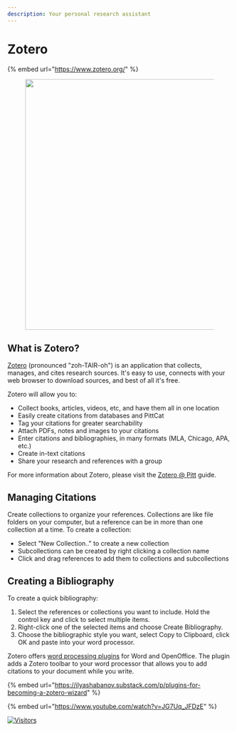 ```yaml
---
description: Your personal research assistant
---
```


# Zotero

{% embed url="https://www.zotero.org/" %}

<div data-full-width="false">

<figure><img src="https://libapps.s3.amazonaws.com/accounts/936/images/figure_2.2_Zotero_for_Mac_standalone.png" alt="" width="563"><figcaption></figcaption></figure>

</div>

## What is Zotero?

[Zotero](http://www.zotero.org/) (pronounced "zoh-TAIR-oh") is an application that collects, manages, and cites research sources. It's easy to use, connects with your web browser to download sources, and best of all it's free.

Zotero will allow you to:

* Collect books, articles, videos, etc, and have them all in one location
* Easily create citations from databases and PittCat
* Tag your citations for greater searchability
* Attach PDFs, notes and images to your citations
* Enter citations and bibliographies, in many formats (MLA, Chicago, APA, etc.)
* Create in-text citations
* Share your research and references with a group

For more information about Zotero, please visit the [Zotero @ Pitt](http://pitt.libguides.com/zotero) guide.

## Managing Citations

Create collections to organize your references. Collections are like file folders on your computer, but a reference can be in more than one collection at a time. To create a collection:

* Select "New Collection.." to create a new collection
* Subcollections can be created by right clicking a collection name
* Click and drag references to add them to collections and subcollections

## Creating a Bibliography

To create a quick bibliography:

1. Select the references or collections you want to include. Hold the control key and click to select multiple items.
2. Right-click one of the selected items and choose Create Bibliography.
3. Choose the bibliographic style you want, select Copy to Clipboard, click OK and paste into your word processor.

​Zotero offers [word processing plugins](http://www.zotero.org/documentation/word\_processor\_integration) for Word and OpenOffice. The plugin adds a Zotero toolbar to your word processor that allows you to add citations to your document while you write.

{% embed url="https://ilyashabanov.substack.com/p/plugins-for-becoming-a-zotero-wizard" %}

{% embed url="https://www.youtube.com/watch?v=JG7Uq_JFDzE" %}

[![Visitors](https://api.visitorbadge.io/api/visitors?path=https%3A%2F%2Fgithub.com%2Fdrshahizan\&labelColor=%23697689\&countColor=%23555555\&style=plastic)](https://visitorbadge.io/status?path=https%3A%2F%2Fgithub.com%2Fdrshahizan)
